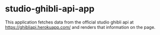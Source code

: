 # studio-ghibli-api-app

This application fetches data from the official studio ghibli api at https://ghibliapi.herokuapp.com/ and renders that information on the page.
